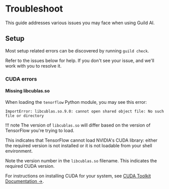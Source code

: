 # Troubleshoot

This guide addresses various issues you may face when using Guild AI.

## Setup

Most setup related errors can be discovered by running ``guild
check``.

Refer to the issues below for help. If you don't see your issue,
[](alias:open-an-issue) and we'll work with you to resolve it.

### CUDA errors

#### Missing libcublas.so

When loading the `tenorflow` Python module, you may see this error:

```
ImportError: libcublas.so.9.0: cannot open shared object file: No such file or directory
```

!!! note
    The version of `libcublas.so` will differ based on the version of
    TensorFlow you're trying to load.

This indicates that TensorFlow cannot load NVIDIA's CUDA library:
either the required version is not installed or it is not
loadable from your shell environment.

Note the version number in the `libcublas.so` filename. This indicates
the required CUDA version.

For instructions on installing CUDA for your system, see [CUDA Toolkit
Documentation ->](http://docs.nvidia.com/cuda/index.html).
